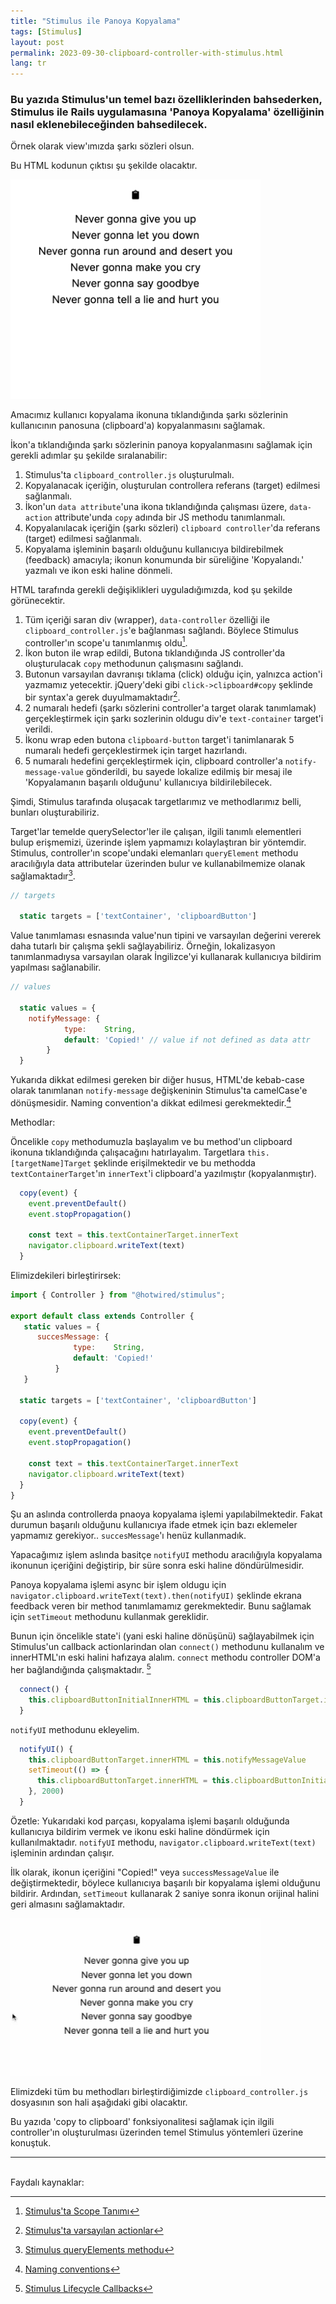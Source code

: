 ```yaml
---
title: "Stimulus ile Panoya Kopyalama"
tags: [Stimulus]
layout: post
permalink: 2023-09-30-clipboard-controller-with-stimulus.html
lang: tr
---
```


### Bu yazıda Stimulus'un temel bazı özelliklerinden bahsederken, Stimulus ile Rails uygulamasına 'Panoya Kopyalama' özelliğinin nasıl eklenebileceğinden bahsedilecek.

Örnek olarak view'ımızda şarkı sözleri olsun.

<script src="https://gist.github.com/safakferhatkaya/210fbcc158f275c2662888489d287062.js?file=_lyricss.html.erb"></script>

Bu HTML kodunun çıktısı şu şekilde olacaktır.

<img src="/assets/images/clipboard-lyrics-html-output.png" loading="lazy" alt="Html kodu ciktiis" width="400"/>

Amacımız kullanıcı kopyalama ikonuna tıklandığında şarkı sözlerinin kullanıcının panosuna (clipboard'a) kopyalanmasını sağlamak.

İkon'a tıklandığında şarkı sözlerinin panoya kopyalanmasını sağlamak için gerekli adımlar şu şekilde sıralanabilir:
1. Stimulus'ta `clipboard_controller.js` oluşturulmalı.
2. Kopyalanacak içeriğin, oluşturulan controllera referans (target) edilmesi sağlanmalı.
3. İkon'un `data attribute`'una ikona tıklandığında çalışması üzere, `data-action` attribute'unda `copy` adında bir JS methodu tanımlanmalı.
4. Kopyalanılacak içeriğin (şarkı sözleri) `clipboard controller`'da referans (target) edilmesi sağlanmalı.
5. Kopyalama işleminin başarılı olduğunu kullanıcıya bildirebilmek (feedback) amacıyla; ikonun konumunda bir süreliğine 'Kopyalandı.' yazmalı ve ikon eski haline dönmeli.

HTML tarafında gerekli değişiklikleri uyguladığımızda, kod şu şekilde görünecektir.

<script src="https://gist.github.com/safakferhatkaya/210fbcc158f275c2662888489d287062.js?file=_lyrics.html.erb"></script>

1. Tüm içeriği saran div (wrapper), `data-controller` özelliği ile `clipboard_controller.js`'e bağlanması sağlandı. Böylece Stimulus controller'ın scope'u tanımlanmış oldu[^1].
2. İkon buton ile wrap edildi, Butona tıklandığında JS controller'da oluşturulacak `copy` methodunun çalışmasını sağlandı.
3. Butonun varsayılan davranışı tıklama (click) olduğu için, yalnızca action'i yazmamız yetecektir. jQuery'deki gibi `click->clipboard#copy` şeklinde bir syntax'a gerek duyulmamaktadır[^2].
4. 2 numaralı hedefi (şarkı sözlerini controller'a target olarak tanımlamak) gerçekleştirmek için şarkı sozlerinin oldugu div'e `text-container` target'i verildi.
5. İkonu wrap eden butona `clipboard-button` target'i tanimlanarak 5 numaralı hedefi gerçeklestirmek için target hazırlandı.
6. 5 numaralı hedefini gerçekleştirmek için, clipboard controller'a `notify-message-value` gönderildi, bu sayede lokalize edilmiş bir mesaj ile 'Kopyalamanın başarılı olduğunu' kullanıcıya bildirilebilecek.

Şimdi, Stimulus tarafında oluşacak targetlarımız ve methodlarımız belli, bunları oluşturabiliriz.

Target'lar temelde querySelector'ler ile çalışan, ilgili tanımlı elementleri bulup erişmemizi, üzerinde işlem yapmamızı kolaylaştıran bir yöntemdir. Stimulus, controller'ın scope'undaki elemanları `queryElement` methodu aracılığıyla data attributelar üzerinden bulur ve kullanabilmemize olanak sağlamaktadır[^3].


```javascript
// targets

  static targets = ['textContainer', 'clipboardButton']
```

Value tanımlaması esnasında value'nun tipini ve varsayılan değerini vererek daha tutarlı bir çalışma şekli sağlayabiliriz. Örneğin, lokalizasyon tanımlanmadıysa varsayılan olarak İngilizce'yi kullanarak kullanıcıya bildirim yapılması sağlanabilir.


```javascript
// values

  static values = {
    notifyMessage: {
            type:    String,
            default: 'Copied!' // value if not defined as data attr
        }
  }
```

Yukarıda dikkat edilmesi gereken bir diğer husus, HTML'de kebab-case olarak tanımlanan `notify-message` değişkeninin Stimulus'ta camelCase'e dönüşmesidir. Naming convention'a dikkat edilmesi gerekmektedir.[^4]

Methodlar:


Öncelikle `copy` methodumuzla başlayalım ve bu method'un clipboard ikonuna tıklandığında çalışacağını hatırlayalım. Targetlara `this.[targetName]Target` şeklinde erişilmektedir ve bu methodda `textContainerTarget`'ın `innerText`'i clipboard'a yazılmıştır (kopyalanmıştır).


```javascript
  copy(event) {
    event.preventDefault()
    event.stopPropagation()

    const text = this.textContainerTarget.innerText
    navigator.clipboard.writeText(text)
  }
```

Elimizdekileri birleştirirsek:

```javascript
import { Controller } from "@hotwired/stimulus";

export default class extends Controller {
   static values = {
      succesMessage: {
              type:    String,
              default: 'Copied!'
          }
   }

  static targets = ['textContainer', 'clipboardButton']

  copy(event) {
    event.preventDefault()
    event.stopPropagation()

    const text = this.textContainerTarget.innerText
    navigator.clipboard.writeText(text)
  }
}

```
Şu an aslında controllerda pnaoya kopyalama işlemi yapılabilmektedir. Fakat durumun başarılı olduğunu kullanıcıya ifade etmek için bazı eklemeler yapmamız gerekiyor.. `succesMessage`'ı henüz kullanmadık.

Yapacağımız işlem aslında basitçe `notifyUI` methodu aracılığıyla kopyalama ikonunun içeriğini değiştirip, bir süre sonra eski haline döndürülmesidir.

Panoya kopyalama işlemi async bir işlem oldugu için `navigator.clipboard.writeText(text).then(notifyUI)` şeklinde ekrana feedback veren bir method tanımlamamız gerekmektedir.
Bunu sağlamak için `setTimeout` methodunu kullanmak gereklidir.

Bunun için öncelikle state'i (yani eski haline dönüşünü) sağlayabilmek için Stimulus'un callback actionlarindan olan `connect()` methodunu kullanalım ve innerHTML'ın eski halini hafızaya alalım.
`connect` methodu controller DOM'a her bağlandığında çalışmaktadır. [^5]

```javascript
  connect() {
    this.clipboardButtonInitialInnerHTML = this.clipboardButtonTarget.innerHTML
  }
```

`notifyUI` methodunu ekleyelim.

```javascript
  notifyUI() {
    this.clipboardButtonTarget.innerHTML = this.notifyMessageValue
    setTimeout(() => {
      this.clipboardButtonTarget.innerHTML = this.clipboardButtonInitialInnerHTML
    }, 2000)
  }
```

Özetle: Yukarıdaki kod parçası, kopyalama işlemi başarılı olduğunda kullanıcıya bildirim vermek ve ikonu eski haline döndürmek için kullanılmaktadır. `notifyUI` methodu, `navigator.clipboard.writeText(text)` işleminin ardından çalışır.

İlk olarak, ikonun içeriğini "Copied!" veya `successMessageValue` ile değiştirmektedir, böylece kullanıcıya başarılı bir kopyalama işlemi olduğunu bildirir. Ardından, `setTimeout` kullanarak 2 saniye sonra ikonun orijinal halini geri almasını sağlamaktadır.

<img src="/assets/images/notifyUI-method.gif" loading="lazy" alt="NotifyUI methodunun çalışma şekli" width="400"/>

Elimizdeki tüm bu methodları birleştirdiğimizde `clipboard_controller.js` dosyasının son hali aşağıdaki gibi olacaktır.

<script src="https://gist.github.com/safakferhatkaya/210fbcc158f275c2662888489d287062.js?file=clipboard_controller.js"></script>

Bu yazıda 'copy to clipboard' fonksiyonalitesi sağlamak için ilgili controller'ın oluşturulması üzerinden temel Stimulus yöntemleri üzerine konuştuk.
<br>

-----------
<br>
Faydalı kaynaklar:


[^1]: [Stimulus'ta Scope Tanımı](https://github.com/hotwired/stimulus/blob/8cbca6db3b1b2ddb384deb3dd98397d3609d25a0/src/core/controller.ts#L48)
[^2]: [Stimulus'ta varsayılan actionlar](https://stimulus.hotwired.dev/reference/actions#event-shorthand)
[^3]: [Stimulus queryElements methodu](https://github.com/hotwired/stimulus/blob/8cbca6db3b1b2ddb384deb3dd98397d3609d25a0/src/core/scope.ts#L43)
[^4]: [Naming conventions](https://gist.github.com/sadeghbarati/4650e4c4e2f25b79a60d937e15cc7665#naming-conventions)
[^5]: [Stimulus Lifecycle Callbacks](https://stimulus.hotwired.dev/reference/lifecycle-callbacks)
